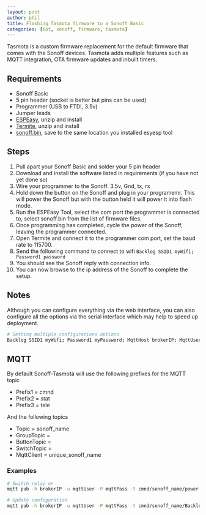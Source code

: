 ```yaml
---
layout: post
author: phil
title: Flashing Tasmota firmware to a Sonoff Basic
categories: [iot, sonoff, firmware, tasmota]
---
```


Tasmota is a custom firmware replacement for the default firmware that comes with the Sonoff devices. Tasmota adds multiple features such as MQTT integration, OTA firmware updates and inbuilt timers.

## Requirements

* Sonoff Basic
* 5 pin header (socket is better but pins can be used)
* Programmer (USB to FTDI, 3.5v)
* Jumper leads
* [ESPEasy](https://github.com/letscontrolit/ESPEasy/releases), unzip and install
* [Termite](https://www.compuphase.com/software_termite.htm), unzip and install
* [sonoff.bin](https://github.com/arendst/Sonoff-Tasmota/releases), save to the same location you installed esyesp tool

## Steps

1. Pull apart your Sonoff Basic and solder your 5 pin header
2. Download and install the software listed in requirements (if you have not yet done so)
3. Wire your programmer to the Sonoff. 3.5v, Gnd, tx, rx
4. Hold down the button on the Sonoff and plug in your programemr. This will power the Sonoff but with the button held it will power it into flash mode.
5. Run the ESPEasy Tool, select the com port the programmer is connected to, select sonoff.bin from the list of firmware files.
6. Once programming has completed, cycle the power of the Sonoff, leaving the programmer connected.
7. Open Termite and connect it to the programmer com port, set the baud rate to 115700.
8. Send the following command to connect to wifi `Backlog SSID1 myWifi; Password1 password `
9. You should see the Sonoff reply with connection info.
10. You can now browse to the ip address of the Sonoff to complete the setup.


## Notes

Although you can configure everything via the web interface, you can also configure all the options via the serial interface which may help to speed up deployment.

```bash
# Setting multiple configurations options
Backlog SSID1 myWifi; Password1 myPassword; MqttHost brokerIP; MqttUser mqttUser; MqttPassword mqttPass; GPIO14 09; Hostname sonoff_name; MqttClient unique_sonoff_name; Topic sonoff_name; FriendlyName1 Sonoff-Name
```

## MQTT

By default Sonoff-Tasmota will use the following prefixes for the MQTT topic

* Prefix1 = cmnd
* Prefix2 = stat
* Prefix3 = tele

And the following topics

* Topic = sonoff_name
* GroupTopic = 
* ButtonTopic = 
* SwitchTopic = 
* MqttClient = unique_sonoff_name

### Examples

``` bash
# Switch relay on
mqtt pub -h brokerIP -u mqttUser -P mqttPass -t cmnd/sonoff_name/power -m 1

# Update configuration
mqtt pub -h brokerIP -u mqttUser -P mqttPass -t cmnd/sonoff_name/Backlog -m "ssid1 newWifi; password1 newPassword"
```
